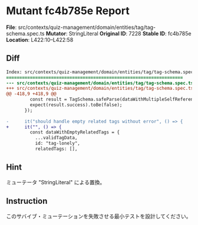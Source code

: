 # Mutant fc4b785e Report

**File**: src/contexts/quiz-management/domain/entities/tag/tag-schema.spec.ts
**Mutator**: StringLiteral
**Original ID**: 7228
**Stable ID**: fc4b785e
**Location**: L422:10–L422:58

## Diff

```diff
Index: src/contexts/quiz-management/domain/entities/tag/tag-schema.spec.ts
===================================================================
--- src/contexts/quiz-management/domain/entities/tag/tag-schema.spec.ts	original
+++ src/contexts/quiz-management/domain/entities/tag/tag-schema.spec.ts	mutated #7228
@@ -418,9 +418,9 @@
         const result = TagSchema.safeParse(dataWithMultipleSelfReferences);
         expect(result.success).toBe(false);
       });
 
-      it("should handle empty related tags without error", () => {
+      it("", () => {
         const dataWithEmptyRelatedTags = {
           ...validTagData,
           id: "tag-lonely",
           relatedTags: [],
```

## Hint

ミューテータ "StringLiteral" による置換。

## Instruction

このサバイブ・ミューテーションを失敗させる最小テストを設計してください。
